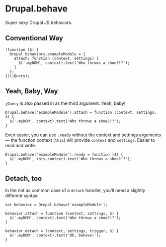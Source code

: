 # Drupal.behave

Super sexy Drupal JS behaviors.

## Conventional Way

```
(function ($) {
  Drupal.behaviors.exampleModule = {
    attach: function (context, settings) {
      $('.myDOM', context).text('Who throws a shoe?!?');
    }
  };
})(jQuery);
```

## Yeah, Baby, Way

`jQuery` is also passed in as the third argument. Yeah, baby!

```
Drupal.behave('exampleModule').attach = function (context, settings, $) {
  $('.myDOM', context).text('Who throws a shoe?!?');
}
```

Even easier, you can use `.ready` without the context and settings arguments — the function context (`this`) will provide `context` and `settings`. Easier to read and write.

```
Drupal.behave('exampleModule').ready = function ($) {
  $('.myDOM', this.context).text('Who throws a shoe?!?');
}
```

## Detach, too

In the not as common case of a `detach` handler, you'll need a slightly different syntax:

```
var behavior = Drupal.behave('exampleModule');

behavior.attach = function (context, settings, $) {
  $('.myDOM', context).text('Who throws a shoe?!?');
}

behavior.detach = (context, settings, trigger, $) {
  $('.myDOM', context).text('Oh, behave!'); 
}
```
